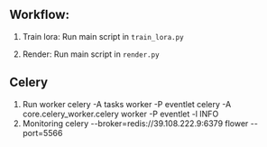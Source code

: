 ## Workflow: 

1. Train lora:
Run main script in `train_lora.py`

2. Render:
Run main script in `render.py`



## Celery
1. Run worker
celery -A tasks worker -P eventlet
celery -A core.celery_worker.celery worker -P eventlet -l INFO
1. Monitoring
celery --broker=redis://39.108.222.9:6379 flower --port=5566